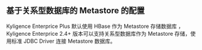 ## 基于关系型数据库的 Metastore 的配置

Kyligence Enterprice Plus 默认使用 HBase 作为 Metastore 存储数据库 ，Kyligence Enterprice 2.4+ 版本可以支持关系型数据库作为 Metastore 存储，使用标准 JDBC Driver 连接 Metastore 数据库。
